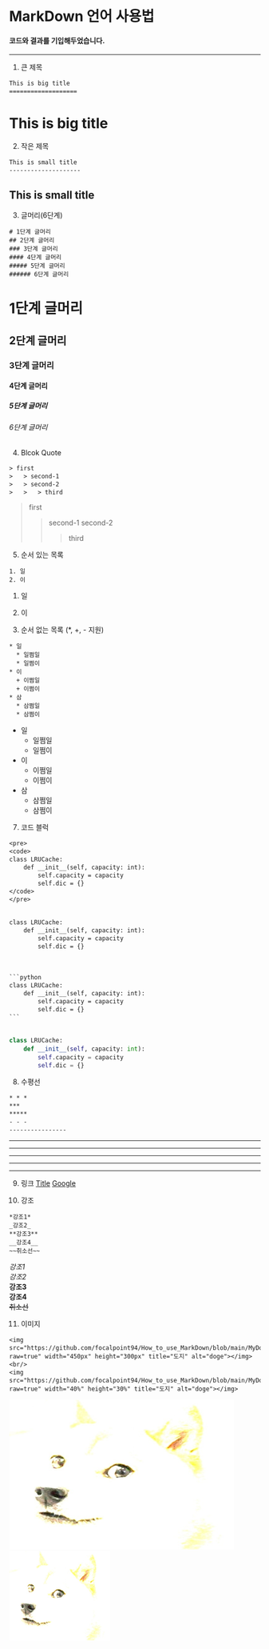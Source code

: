 MarkDown 언어 사용법   
====================
#### 코드와 결과를 기입해두었습니다.

*** 

1. 큰 제목
```
This is big title
===================
```
This is big title
===================

2. 작은 제목
```
This is small title
--------------------
```
This is small title
--------------------

3. 글머리(6단계)
```
# 1단계 글머리
## 2단계 글머리
### 3단계 글머리
#### 4단계 글머리
##### 5단계 글머리
###### 6단계 글머리
```
# 1단계 글머리
## 2단계 글머리
### 3단계 글머리
#### 4단계 글머리
##### 5단계 글머리
###### 6단계 글머리

4. Blcok Quote
```
> first
>   > second-1
>   > second-2
>   >   > third
```
> first
>   > second-1
>   > second-2
>   >   > third

5. 순서 있는 목록
```
1. 일
2. 이
```
1. 일
2. 이

6. 순서 없는 목록 (*, +, - 지원)
```
* 일
  * 일쩜일
  * 일쩜이 
* 이
  + 이쩜일
  + 이쩜이
* 삼
  * 삼쩜일
  * 삼쩜이
```
* 일
  * 일쩜일
  * 일쩜이 
* 이
  + 이쩜일
  + 이쩜이
* 삼
  * 삼쩜일
  * 삼쩜이

7. 코드 블럭
```
<pre>
<code>
class LRUCache:
    def __init__(self, capacity: int):
        self.capacity = capacity
        self.dic = {}
</code>
</pre>
```
<pre>
<code>
class LRUCache:
    def __init__(self, capacity: int):
        self.capacity = capacity
        self.dic = {}
</code>
</pre>

<pre>
<code>
```python
class LRUCache:
    def __init__(self, capacity: int):
        self.capacity = capacity
        self.dic = {}
```
</code>
</pre>
```python
class LRUCache:
    def __init__(self, capacity: int):
        self.capacity = capacity
        self.dic = {}
```

8. 수평선
```
* * *
***
*****
- - - 
----------------
```
* * *
***
*****
- - - 
----------------

9. 링크
[Title](link)
[Google](https://google.com, "google")

10. 강조   
```
*강조1*   
_강조2_   
**강조3**   
__강조4__   
~~취소선~~   
```
*강조1*   
_강조2_   
**강조3**   
__강조4__   
~~취소선~~   

11. 이미지
```
<img src="https://github.com/focalpoint94/How_to_use_MarkDown/blob/main/MyDoge.jpg?raw=true" width="450px" height="300px" title="도지" alt="doge"></img><br/>
<img src="https://github.com/focalpoint94/How_to_use_MarkDown/blob/main/MyDoge.jpg?raw=true" width="40%" height="30%" title="도지" alt="doge"></img>
```
<img src="https://github.com/focalpoint94/How_to_use_MarkDown/blob/main/MyDoge.jpg?raw=true" width="450px" height="300px" title="도지" alt="doge"></img><br/>
<img src="https://github.com/focalpoint94/How_to_use_MarkDown/blob/main/MyDoge.jpg?raw=true" width="40%" height="30%" title="도지" alt="doge"></img>


